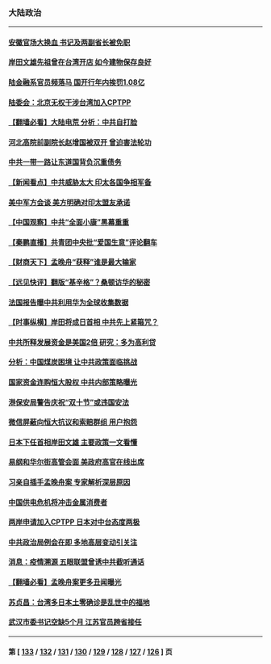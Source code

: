 ### 大陆政治
---
#### [安徽官场大换血 书记及两副省长被免职](../../pages/ncid277/n13271326.md) 
#### [岸田文雄先祖曾在台湾开店 如今建物保存良好](../../pages/ncid277/n13271209.md) 
#### [陆金融系官员频落马 国开行年内挨罚1.08亿](../../pages/ncid277/n13270988.md) 
#### [陆委会：北京无权干涉台湾加入CPTPP](../../pages/ncid277/n13270603.md) 
#### [【翻墙必看】大陆电荒 分析：中共自打脸](../../pages/ncid277/n13270562.md) 
#### [河北高院前副院长赵增国被双开 曾迫害法轮功](../../pages/ncid277/n13270542.md) 
#### [中共一带一路让东道国背负沉重债务](../../pages/ncid277/n13270502.md) 
#### [【新闻看点】中共威胁太大 印太各国争相军备](../../pages/ncid277/n13270030.md) 
#### [美中军方会谈 美方明确对印太盟友承诺](../../pages/ncid277/n13270403.md) 
#### [【中国观察】中共“全面小康”黑幕重重](../../pages/ncid277/n13270185.md) 
#### [【秦鹏直播】共青团中央批“爱国生意”评论翻车](../../pages/ncid277/n13270078.md) 
#### [【财商天下】孟晚舟“获释”谁是最大输家](../../pages/ncid277/n13269584.md) 
#### [【远见快评】翻版“基辛格”？桑顿访华的秘密](../../pages/ncid277/n13270063.md) 
#### [法国报告曝中共利用华为全球收集数据](../../pages/ncid277/n13268882.md) 
#### [【时事纵横】岸田将成日首相 中共先上紧箍咒？](../../pages/ncid277/n13270072.md) 
#### [中共所释发展资金是美国2倍 研究：多为高利贷](../../pages/ncid277/n13269403.md) 
#### [分析：中国煤炭困境 让中共政策面临挑战](../../pages/ncid277/n13269766.md) 
#### [国家资金连购恒大股权 中共内部策略曝光](../../pages/ncid277/n13269809.md) 
#### [港保安局警告庆祝“双十节”或违国安法](../../pages/ncid277/n13269757.md) 
#### [微信屏蔽向恒大抗议和索赔群组 用户抱怨](../../pages/ncid277/n13269634.md) 
#### [日本下任首相岸田文雄 主要政策一文看懂](../../pages/ncid277/n13269637.md) 
#### [易纲和华尔街高管会面 美政府高官在线出席](../../pages/ncid277/n13269444.md) 
#### [习亲自插手孟晚舟案 专家解析深层原因](../../pages/ncid277/n13269035.md) 
#### [中国供电危机将冲击金属消费者](../../pages/ncid277/n13269443.md) 
#### [两岸申请加入CPTPP 日本对中台态度两极](../../pages/ncid277/n13268709.md) 
#### [中共政治局例会在即 多地高层变动引关注](../../pages/ncid277/n13268534.md) 
#### [消息：疫情溯源 五眼联盟曾诱中共截听通话](../../pages/ncid277/n13268587.md) 
#### [【翻墙必看】孟晚舟案更多丑闻曝光](../../pages/ncid277/n13268027.md) 
#### [苏贞昌：台湾多日本土零确诊是乱世中的福地](../../pages/ncid277/n13268029.md) 
#### [武汉市委书记空缺5个月 江苏官员跨省接任](../../pages/ncid277/n13268394.md) 

---
#### 第 [ [133](./133.md) / [132](./132.md) / [131](./131.md) / [130](./130.md) / [129](./129.md) / [128](./128.md) / [127](./127.md) / [126](./126.md) ] 页
